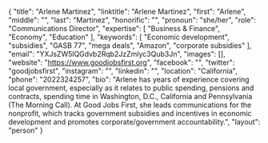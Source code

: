 {
  "title": "Arlene Martinez",
  "linktitle": "Arlene Martinez",
  "first": "Arlene",
  "middle": "",
  "last": "Martinez",
  "honorific": "",
  "pronoun": "she/her",
  "role": "Communications Director",
  "expertise": [
    "Business & Finance",
    "Economy",
    "Education"
  ],
  "keywords": [
    "Economic development",
    "subsidies",
    "GASB 77",
    "mega deals",
    "Amazon",
    "corporate subsidies"
  ],
  "email": "YXJsZW5lQGdvb2Rqb2JzZmlyc3Qub3Jn",
  "images": [],
  "website": "https://www.goodjobsfirst.org",
  "facebook": "",
  "twitter": "goodjobsfirst",
  "instagram": "",
  "linkedin": "",
  "location": "California",
  "phone": "2022324257",
  "bio": "Arlene has years of experience covering local government, especially as it relates to public spending, pensions and contracts, spending time in Washington, D.C., California and Pennsylvania (The Morning Call). At Good Jobs First, she leads communications for the nonprofit, which tracks government subsidies and incentives in economic development and promotes corporate/government accountability.",
  "layout": "person"
}